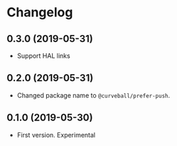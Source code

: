 Changelog
=========

0.3.0 (2019-05-31)
------------------

* Support HAL links

0.2.0 (2019-05-31)
-----------------

* Changed package name to `@curveball/prefer-push`.

0.1.0 (2019-05-30)
------------------

* First version. Experimental
